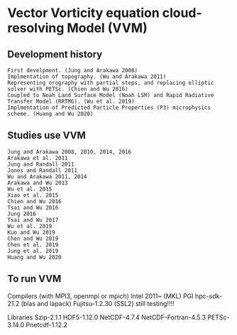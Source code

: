 Vector Vorticity equation cloud-resolving Model (VVM)
=====================================================

Development history
-------------------
    First develpment. (Jung and Arakawa 2008) 
    Implmentation of topography. (Wu and Arakawa 2011)
    Representing orography with partial steps, and replacing elliptic solver with PETSc. (Chien and Wu 2016)
    Coupled to Noah Land Surface Model (Noah LSM) and Rapid Radiative Transfer Model (RRTMG). (Wu et al. 2019)
    Implmentation of Predicted Particle Properties (P3) microphysics scheme. (Huang and Wu 2020)


Studies use VVM
---------------
    Jung and Arakawa 2008, 2010, 2014, 2016
    Arakawa et al. 2011
    Jung and Randall 2011
    Jones and Randall 2011
    Wu and Arakawa 2011, 2014
    Arakawa and Wu 2013
    Wu et al. 2015
    Xiao et al. 2015 
    Chien and Wu 2016
    Tsai and Wu 2016
    Jung 2016
    Tsai and Wu 2017
    Wu et al. 2019
    Kuo and Wu 2019
    Chen and Wu 2019
    Chen et al. 2019
    Jung et al. 2019
    Huang and Wu 2020
     

To run VVM 
----------
  Compilers (with MPI3, openmpi or mpich)
    Intel 2011~ (MKL)
    PGI hpc-sdk-21.2 (blas and lapack)
    Fujitsu-1.2.30 (SSL2)  still testing!!!!

  Libraries
    Szip-2.1.1
    HDF5-1.12.0
    NetCDF-4.7.4
    NetCDF-Fortran-4.5.3
    PETSc-3.14.0
    Pnetcdf-1.12.2
 


